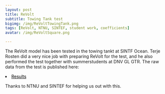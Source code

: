 ```yaml
---
layout: post
title: ReVolt
subtitle: Towing Tank test
bigimg: /img/ReVoltTowingTank.png
tags: [ReVolt, NTNU, SINTEF, student work, coefficients]
avatar: /img/ReVoltSquare.png

---
```


The ReVolt model has been tested in the towing tankt at SINTF Ocean. Terje Rosten did a very nice job with preparing ReVolt for the test, and he also performed the test together with summerstudents at DNV GL GTR.
The raw data from the test is published here: 


<li><a href="https://github.com/DNVGLReVolt/dnvglrevolt.github.io/tree/master/towingtankResults"" style="color: #000000">Results</a></li>

Thanks to NTNU and SINTEF for helping us out with this.

